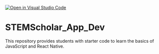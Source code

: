 [![Open in Visual Studio Code](https://classroom.github.com/assets/open-in-vscode-718a45dd9cf7e7f842a935f5ebbe5719a5e09af4491e668f4dbf3b35d5cca122.svg)](https://classroom.github.com/online_ide?assignment_repo_id=11422493&assignment_repo_type=AssignmentRepo)
# STEMScholar_App_Dev
This repository provides students with starter code to learn the basics of JavaScript and React Native. 

